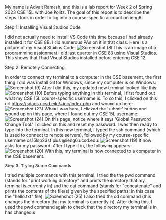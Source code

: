 My name is Advait Ramesh, and this is a lab report for Week 2 of Spring 2023 CSE 15L with Joe Politz. The goal of this report is to describe the steps I took in order to log into a course-specific account on ieng6.

Step 1: Installing Visual Studios Code

I did not actually need to install VS Code this time because I had already installed it for CSE 8B. I did numerous PAs on it in that class. Here is a picture of my Visual Studios Code:
![Screenshot (8)](https://user-images.githubusercontent.com/130017333/230753068-7fe3e8c9-1d6c-41b1-8e97-77aacc439653.png)
This is an image of a programming assignment I did last quarter in CSE 8B using Visual Studios. This shows that I had Visual Studios installed before entering CSE 12.

Step 2: Remotely Connecting

In order to connect my terminal to a computer in the CSE basement, the first thing I did was install Git for Windows, since my computer is on Windows:
![Screenshot (9)](https://user-images.githubusercontent.com/130017333/230795102-eeba056a-e7c6-4daa-8e1b-f6f59f1e268d.png)
After I did this, my updated new terminal looked like this:
![Screenshot (10)](https://user-images.githubusercontent.com/130017333/230795186-8015891d-5106-44ff-a0a0-746aaee5c05f.png)
Before typing anything in this terminal, I first found out what my CSE 15L course-specific username is. To do this, I clicked on this url https://sdacs.ucsd.edu/~icc/index.php and wound up here:
![Screenshot (23)](https://user-images.githubusercontent.com/130017333/231033714-ad2a50bc-48aa-472e-8389-a06db80b1c1f.png)
When I was here, I clicked the 'submit' button and wound up on this page, where I found out my CSE 15L username:
![Screenshot (24)](https://user-images.githubusercontent.com/130017333/231034188-d3bf031e-5b45-4f40-b57f-622a4c8a3e10.png)
On this page, notice where it says 'Global Password Change Tool.' I clicked on this and reset my password. I was then ready to type into the terminal.
In this new terminal, I typed the ssh command (which is used to connect to remote servers), followed by my course-specific username cs15lsp23sf plus @ieng6.ucsd.edu:
![Screenshot (19)](https://user-images.githubusercontent.com/130017333/231026383-6fb8cae0-c868-4af2-b607-de420bbcbcf5.png)
It now asks for my password. After I type it in, the following appears:
![Screenshot (20)](https://user-images.githubusercontent.com/130017333/231026892-0953f961-a00b-49af-89d3-b4bc06bee791.png)
With this, my terminal is now connected to a computer in the CSE basement. 

Step 3: Trying Some Commands

I tried multiple commands with this terminal. I tried the the pwd command (stands for "print working directory" and prints the directory that my terminal is currently in) and the cat command (stands for "concatenate" and prints the contents of the file(s) given by the specified paths; in this case the "hello.txt" file):
![Screenshot (25)](https://user-images.githubusercontent.com/130017333/231041613-52a74507-8008-4a64-ac59-8d27c04c9ebc.png)
I also tried the cd command (this changes the directory that my terminal is currently in). After doing this, I used the pwd command again to check that the directory my terminal is in has changed:s








